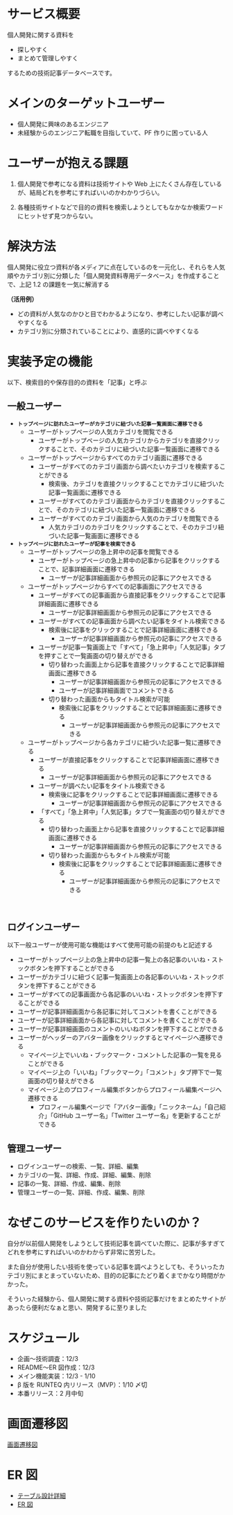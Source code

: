 # サービス概要

個人開発に関する資料を

- 探しやすく
- まとめて管理しやすく

するための技術記事データベースです。

# メインのターゲットユーザー

- 個人開発に興味のあるエンジニア
- 未経験からのエンジニア転職を目指していて、PF 作りに困っている人

# ユーザーが抱える課題

1. 個人開発で参考になる資料は技術サイトや Web 上にたくさん存在しているが、結局どれを参考にすればいいのかわかりづらい。
   <br>

2. 各種技術サイトなどで目的の資料を検索しようとしてもなかなか検索ワードにヒットせず見つからない。

# 解決方法

個人開発に役立つ資料が各メディアに点在しているのを一元化し、それらを人気順やカテゴリ別に分類した「個人開発資料専用データベース」を作成することで、上記 1.2 の課題を一気に解消する

**（活用例）**

- どの資料が人気なのかひと目でわかるようになり、参考にしたい記事が調べやすくなる
- カテゴリ別に分類されていることにより、直感的に調べやすくなる

# 実装予定の機能

以下、検索目的や保存目的の資料を「記事」と呼ぶ

## 一般ユーザー

- **<code>トップページに訪れたユーザーがカテゴリに紐づいた記事一覧画面に遷移できる</code>**
  - ユーザーがトップページの人気カテゴリを閲覧できる
    - ユーザーがトップページの人気カテゴリからカテゴリを直接クリックすることで、そのカテゴリに紐づいた記事一覧画面に遷移できる
  - ユーザーがトップページからすべてのカテゴリ画面に遷移できる
    - ユーザーがすべてのカテゴリ画面から調べたいカテゴリを検索することができる
      - 検索後、カテゴリを直接クリックすることでカテゴリに紐づいた記事一覧画面に遷移できる
    - ユーザーがすべてのカテゴリ画面からカテゴリを直接クリックすることで、そのカテゴリに紐づいた記事一覧画面に遷移できる
    - ユーザーがすべてのカテゴリ画面から人気のカテゴリを閲覧できる
      - 人気カテゴリのカテゴリをクリックすることで、そのカテゴリ紐づいた記事一覧画面に遷移できる
        <br>
- **<code>トップページに訪れたユーザーが記事を検索できる</code>**
  - ユーザーがトップページの急上昇中の記事を閲覧できる
    - ユーザーがトップページの急上昇中の記事から記事をクリックすることで、記事詳細画面に遷移できる
      - ユーザーが記事詳細画面から参照元の記事にアクセスできる
  - ユーザーがトップページからすべての記事画面にアクセスできる
    - ユーザーがすべての記事画面から直接記事をクリックすることで記事詳細画面に遷移できる
      - ユーザーが記事詳細画面から参照元の記事にアクセスできる
    - ユーザーがすべての記事画面から調べたい記事をタイトル検索できる
      - 検索後に記事をクリックすることで記事詳細画面に遷移できる
        - ユーザーが記事詳細画面から参照元の記事にアクセスできる
    - ユーザーが記事一覧画面上で「すべて」「急上昇中」「人気記事」タブを押すことで一覧画面の切り替えができる
      - 切り替わった画面上から記事を直接クリックすることで記事詳細画面に遷移できる
        - ユーザーが記事詳細画面から参照元の記事にアクセスできる
        - ユーザーが記事詳細画面でコメントできる
      - 切り替わった画面からもタイトル検索が可能
        - 検索後に記事をクリックすることで記事詳細画面に遷移できる
          - ユーザーが記事詳細画面から参照元の記事にアクセスできる
  - ユーザーがトップページから各カテゴリに紐づいた記事一覧に遷移できる
    - ユーザーが直接記事をクリックすることで記事詳細画面に遷移できる
      - ユーザーが記事詳細画面から参照元の記事にアクセスできる
    - ユーザーが調べたい記事をタイトル検索できる
      - 検索後に記事をクリックすることで記事詳細画面に遷移できる
        - ユーザーが記事詳細画面から参照元の記事にアクセスできる
    - 「すべて」「急上昇中」「人気記事」タブで一覧画面の切り替えができる
      - 切り替わった画面上から記事を直接クリックすることで記事詳細画面に遷移できる
        - ユーザーが記事詳細画面から参照元の記事にアクセスできる
      - 切り替わった画面からもタイトル検索が可能
        - 検索後に記事をクリックすることで記事詳細画面に遷移できる
          - ユーザーが記事詳細画面から参照元の記事にアクセスできる

<br>

## ログインユーザー

以下一般ユーザーが使用可能な機能はすべて使用可能の前提のもと記述する

- ユーザーがトップページ上の急上昇中の記事一覧上の各記事のいいね・ストックボタンを押下することができる
- ユーザーがカテゴリに紐づく記事一覧画面上の各記事のいいね・ストックボタンを押下することができる
- ユーザーがすべての記事画面から各記事のいいね・ストックボタンを押下することができる
- ユーザーが記事詳細画面から各記事に対してコメントを書くことができる
- ユーザーが記事詳細画面から各記事に対してコメントを書くことができる
- ユーザーが記事詳細画面のコメントのいいねボタンを押下することができる
- ユーザーがヘッダーのアバター画像をクリックするとマイページへ遷移できる
  - マイページ上でいいね・ブックマーク・コメントした記事の一覧を見ることができる
  - マイページ上の「いいね」「ブックマーク」「コメント」タブ押下で一覧画面の切り替えができる
  - マイページ上のプロフィール編集ボタンからプロフィール編集ページへ遷移できる
    - プロフィール編集ページで「アバター画像」「ニックネーム」「自己紹介」「GitHub ユーザー名」「Twitter ユーザー名」を更新することができる

## 管理ユーザー

- ログインユーザーの検索、一覧、詳細、編集
- カテゴリの一覧、詳細、作成、詳細、編集、削除
- 記事の一覧、詳細、作成、編集、削除
- 管理ユーザーの一覧、詳細、作成、編集、削除

# なぜこのサービスを作りたいのか？

自分が以前個人開発をしようとして技術記事を調べていた際に、記事が多すぎてどれを参考にすればいいのかわからず非常に苦労した。

また自分が使用したい技術を使っている記事を調べようとしても、そういったカテゴリ別にまとまっていないため、目的の記事にたどり着くまでかなり時間がかかった。

そういった経験から、個人開発に関する資料や技術記事だけをまとめたサイトがあったら便利だなぁと思い、開発するに至りました

# スケジュール

- 企画〜技術調査：12/3
- README〜ER 図作成：12/3
- メイン機能実装：12/3 - 1/10
- β 版を RUNTEQ 内リリース（MVP）：1/10 〆切
- 本番リリース：2 月中旬

# 画面遷移図

[画面遷移図](https://www.figma.com/file/GtneL5pSjUXBAGku4GmfWT/%E3%83%9D%E3%83%BC%E3%83%88%E3%83%95%E3%82%A9%E3%83%AA%E3%82%AA%E7%94%BB%E9%9D%A2%E9%81%B7%E7%A7%BB%E5%9B%B3?node-id=0%3A1&t=wuwdAn0gCAUtLjsS-1)

# ER 図

- [テーブル設計詳細](https://gist.github.com/youliangdao/f1dfd8140407869385439da765b522e0)
- [ER 図](https://drive.google.com/file/d/1tDxaxfbCYmUWam6YoM3rpfJ7PdLlUYl0/view?usp=sharing)
